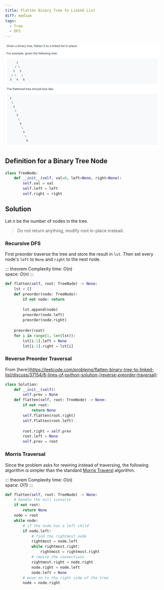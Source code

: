 ```yaml
---
title: Flatten Binary Tree to Linked List
diff: medium
tags:
  - Tree
  - DFS
---
```


<img class="medium-zoom" src="/algo/flatten-binary-tree-to-linked-list.png" alt="https://leetcode.com/problems/flatten-binary-tree-to-linked-list">

## Definition for a Binary Tree Node

```py
class TreeNode:
    def __init__(self, val=0, left=None, right=None):
        self.val = val
        self.left = left
        self.right = right
```

## Solution

Let $n$ be the number of nodes in the tree.

> Do not return anything, modify root in-place instead.

### Recursive DFS

First preorder traverse the tree and store the result in `lst`. Then set every node's `left` to `None` and `right` to the next node.

::: theorem Complexity
time: $O(n)$  
space: $O(n)$
:::

```py
def flatten(self, root: TreeNode) -> None:
    lst = []
    def preorder(node: TreeNode):
        if not node: return

        lst.append(node)
        preorder(node.left)
        preorder(node.right)

    preorder(root)
    for i in range(1, len(lst)):
        lst[i-1].left = None
        lst[i-1].right = lst[i]
```

### Reverse Preorder Traversal

From [here](https://leetcode.com/problems/flatten-binary-tree-to-linked-list/discuss/37154/8-lines-of-python-solution-(reverse-preorder-traversal):

```py
class Solution:
    def __init__(self):
        self.prev = None
    def flatten(self, root: TreeNode) -> None:
        if not root:
            return None
        self.flatten(root.right)
        self.flatten(root.left)

        root.right = self.prev
        root.left = None
        self.prev = root
```

### Morris Traversal

Since the problem asks for rewiring instead of traversing, the following algorithm is simpler than the standard [Morris Traversl](/blog/interview_algo.md#morris-traversal) algorithm.

::: theorem Complexity
time: $O(n)$  
space: $O(1)$
:::

```py
def flatten(self, root: TreeNode) -> None:
    # handle the null scenario
    if not root:
        return None
    node = root
    while node:
        # if the node has a left child
        if node.left:
            # find the rightmost node
            rightmost = node.left
            while rightmost.right:
                rightmost = rightmost.right
            # rewire the connections
            rightmost.right = node.right
            node.right = node.left
            node.left = None
        # move on to the right side of the tree
        node = node.right
```
